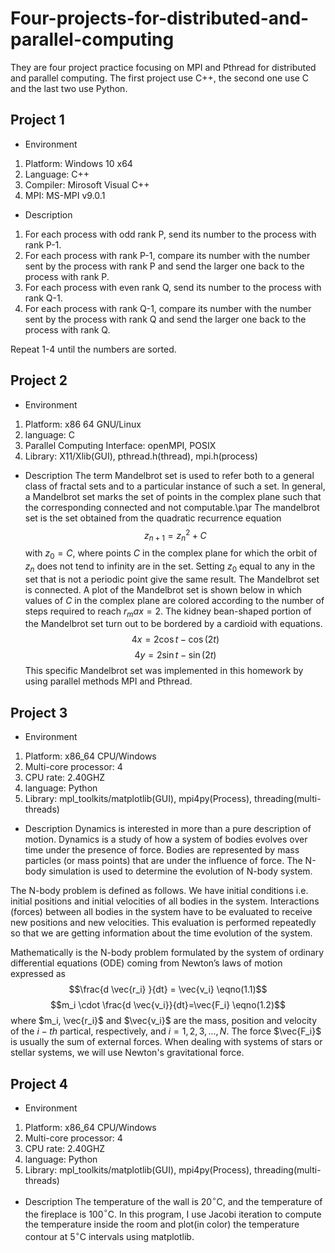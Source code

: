 # Four-projects-for-distributed-and-parallel-computing
They are four project practice focusing on MPI and Pthread for distributed and parallel computing. The first project use C++, the second one use C and the last two use Python.
## Project 1
- Environment
1. Platform: Windows 10 x64
2. Language: C++
3. Compiler: Mirosoft Visual C++
4. MPI: MS-MPI v9.0.1

- Description
1. For each process with odd rank P, send its number to the process with rank P-1.
2. For each process with rank P-1, compare its number with the number sent by the process with rank P and send the larger one back to the process with rank P.
3. For each process with even rank Q, send its number to the process with rank Q-1.
4. For each process with rank Q-1, compare its number with the number sent by the process with rank Q and send the larger one back to the process with rank Q.

Repeat 1-4 until the numbers are sorted.

## Project 2
- Environment 
1. Platform: x86 64 GNU/Linux 
2. language: C 
3. Parallel Computing Interface: openMPI, POSIX 
4. Library: X11/Xlib(GUI), pthread.h(thread), mpi.h(process)

- Description
The term Mandelbrot set is used to refer both to a general class of fractal sets and to a particular instance of such a set. In general, a Mandelbrot set marks the set of points in the complex plane such that the corresponding connected and not computable.\par
The mandelbrot set is the set obtained from the quadratic recurrence equation $$z_{n+1} = z_n^2+C$$ with $z_0=C$, where points $C$ in the complex plane for which the orbit of $z_n$ does not tend to infinity are in the set. Setting $z_0$ equal to any in the set that is not a periodic point give the same result. The Mandelbrot set is connected. A plot of the Mandelbrot set is shown below in which values of $C$ in the complex plane are colored according to the number of steps required to reach $r_max=2$. The kidney bean-shaped portion of the Mandelbrot set turn out to be bordered by a cardioid with equations. $$4x=2\cos t-\cos(2t)$$ $$4y=2\sin t-\sin(2t)$$ This specific Mandelbrot set was implemented in this homework by using parallel methods MPI and Pthread.

## Project 3
- Environment
1. Platform: x86\_64 CPU/Windows
2. Multi-core processor: 4
3. CPU rate: 2.40GHZ
4. language: Python
5. Library: mpl\_toolkits/matplotlib(GUI), mpi4py(Process), threading(multi-threads)

- Description
Dynamics is interested in more than a pure description of motion. Dynamics is a study of how a system of bodies evolves over time under the presence of force. Bodies are represented by mass particles (or mass points) that are under the influence of force. The N-body simulation is used to determine the evolution of N-body system.

The N-body problem is defined as follows. We have initial conditions i.e. initial positions and initial velocities of all bodies in the system. Interactions (forces) between all bodies in the system have to be evaluated to receive new positions and new velocities. This evaluation is performed repeatedly so that we are getting information about the time evolution of the system. 

Mathematically is the N-body problem formulated by the system of ordinary differential equations (ODE) coming from Newton’s laws of motion expressed as
$$\frac{d \vec{r_i} }{dt} = \vec{v_i} \eqno(1.1)$$
$$m_i \cdot \frac{d \vec{v_i}}{dt}=\vec{F_i} \eqno(1.2)$$
where $m_i, \vec{r_i}$ and $\vec{v_i}$ are the mass, position and velocity of the $i-th$ partical, respectively, and $i=1,2,3,...,N$. The force $\vec{F_i}$ is usually the sum of external forces. When dealing with systems of stars or stellar systems, we will use Newton's gravitational force.

## Project 4
- Environment
1. Platform: x86\_64 CPU/Windows
2. Multi-core processor: 4
3. CPU rate: 2.40GHZ
4. language: Python
5. Library: mpl\_toolkits/matplotlib(GUI), mpi4py(Process), threading(multi-threads)

- Description
The temperature of the wall is 20$^\circ$C, and the temperature of the fireplace is 100$^\circ$C. In this program, I use Jacobi iteration to compute the temperature inside the room and plot(in color) the temperature contour at 5$^\circ$C intervals using matplotlib. 
